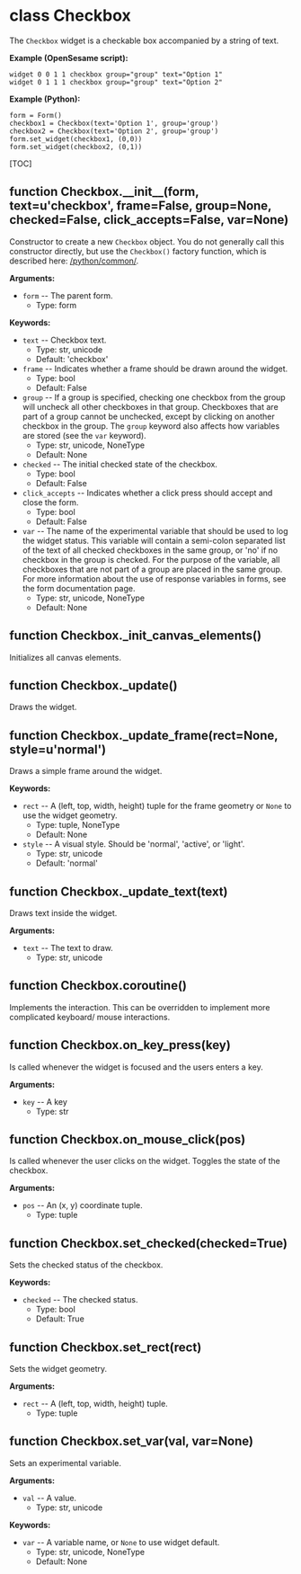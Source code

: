 <div class="ClassDoc YAMLDoc" id="Checkbox" markdown="1">

# class __Checkbox__

The `Checkbox` widget is a checkable box accompanied by a string of
text.

__Example (OpenSesame script):__

~~~
widget 0 0 1 1 checkbox group="group" text="Option 1"
widget 0 1 1 1 checkbox group="group" text="Option 2"
~~~

__Example (Python):__

~~~ .python
form = Form()
checkbox1 = Checkbox(text='Option 1', group='group')
checkbox2 = Checkbox(text='Option 2', group='group')
form.set_widget(checkbox1, (0,0))
form.set_widget(checkbox2, (0,1))
~~~

[TOC]

<div class="FunctionDoc YAMLDoc" id="Checkbox-__init__" markdown="1">

## function __Checkbox\.\_\_init\_\___\(form, text=u'checkbox', frame=False, group=None, checked=False, click\_accepts=False, var=None\)

Constructor to create a new `Checkbox` object. You do not generally
call this constructor directly, but use the `Checkbox()` factory
function, which is described here: [/python/common/]().

__Arguments:__

- `form` -- The parent form.
	- Type: form

__Keywords:__

- `text` -- Checkbox text.
	- Type: str, unicode
	- Default: 'checkbox'
- `frame` -- Indicates whether a frame should be drawn around the widget.
	- Type: bool
	- Default: False
- `group` -- If a group is specified, checking one checkbox from the group will uncheck all other checkboxes in that group. Checkboxes that are part of a group cannot be unchecked, except by clicking on another checkbox in the group. The `group` keyword also affects how variables are stored (see the `var` keyword).
	- Type: str, unicode, NoneType
	- Default: None
- `checked` -- The initial checked state of the checkbox.
	- Type: bool
	- Default: False
- `click_accepts` -- Indicates whether a click press should accept and close the form.
	- Type: bool
	- Default: False
- `var` -- The name of the experimental variable that should be used to log the widget status. This variable will contain a semi-colon separated list of the text of all checked checkboxes in the same group, or 'no' if no checkbox in the group is checked. For the purpose of the variable, all checkboxes that are not part of a group are placed in the same group. For more information about the use of response variables in forms, see the form documentation page.
	- Type: str, unicode, NoneType
	- Default: None

</div>

<div class="FunctionDoc YAMLDoc" id="Checkbox-_init_canvas_elements" markdown="1">

## function __Checkbox\.\_init\_canvas\_elements__\(\)

Initializes all canvas elements.

</div>

<div class="FunctionDoc YAMLDoc" id="Checkbox-_update" markdown="1">

## function __Checkbox\.\_update__\(\)

Draws the widget.

</div>

<div class="FunctionDoc YAMLDoc" id="Checkbox-_update_frame" markdown="1">

## function __Checkbox\.\_update\_frame__\(rect=None, style=u'normal'\)

Draws a simple frame around the widget.

__Keywords:__

- `rect` -- A (left, top, width, height) tuple for the frame geometry or `None` to use the widget geometry.
	- Type: tuple, NoneType
	- Default: None
- `style` -- A visual style. Should be 'normal', 'active', or 'light'.
	- Type: str, unicode
	- Default: 'normal'

</div>

<div class="FunctionDoc YAMLDoc" id="Checkbox-_update_text" markdown="1">

## function __Checkbox\.\_update\_text__\(text\)

Draws text inside the widget.

__Arguments:__

- `text` -- The text to draw.
	- Type: str, unicode

</div>

<div class="FunctionDoc YAMLDoc" id="Checkbox-coroutine" markdown="1">

## function __Checkbox\.coroutine__\(\)

Implements the interaction. This can be overridden to implement more complicated keyboard/ mouse interactions.

</div>

<div class="FunctionDoc YAMLDoc" id="Checkbox-on_key_press" markdown="1">

## function __Checkbox\.on\_key\_press__\(key\)

Is called whenever the widget is focused and the users enters a key.

__Arguments:__

- `key` -- A key
	- Type: str

</div>

<div class="FunctionDoc YAMLDoc" id="Checkbox-on_mouse_click" markdown="1">

## function __Checkbox\.on\_mouse\_click__\(pos\)

Is called whenever the user clicks on the widget. Toggles the state of the checkbox.

__Arguments:__

- `pos` -- An (x, y) coordinate tuple.
	- Type: tuple

</div>

<div class="FunctionDoc YAMLDoc" id="Checkbox-set_checked" markdown="1">

## function __Checkbox\.set\_checked__\(checked=True\)

Sets the checked status of the checkbox.

__Keywords:__

- `checked` -- The checked status.
	- Type: bool
	- Default: True

</div>

<div class="FunctionDoc YAMLDoc" id="Checkbox-set_rect" markdown="1">

## function __Checkbox\.set\_rect__\(rect\)

Sets the widget geometry.

__Arguments:__

- `rect` -- A (left, top, width, height) tuple.
	- Type: tuple

</div>

<div class="FunctionDoc YAMLDoc" id="Checkbox-set_var" markdown="1">

## function __Checkbox\.set\_var__\(val, var=None\)

Sets an experimental variable.

__Arguments:__

- `val` -- A value.
	- Type: str, unicode

__Keywords:__

- `var` -- A variable name, or `None` to use widget default.
	- Type: str, unicode, NoneType
	- Default: None

</div>

</div>

